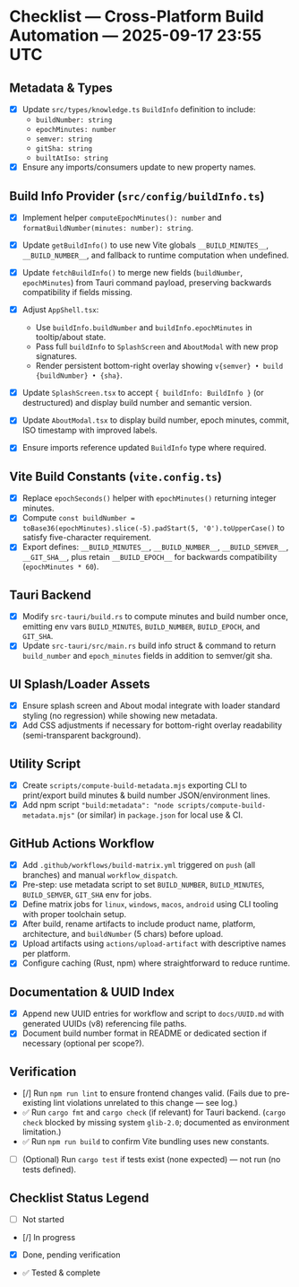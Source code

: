 # Checklist — Cross-Platform Build Automation — 2025-09-17 23:55 UTC

## Metadata & Types
- [x] Update `src/types/knowledge.ts` `BuildInfo` definition to include:
  - `buildNumber: string`
  - `epochMinutes: number`
  - `semver: string`
  - `gitSha: string`
  - `builtAtIso: string`
- [x] Ensure any imports/consumers update to new property names.

## Build Info Provider (`src/config/buildInfo.ts`)
- [x] Implement helper `computeEpochMinutes(): number` and `formatBuildNumber(minutes: number): string`.
- [x] Update `getBuildInfo()` to use new Vite globals `__BUILD_MINUTES__`, `__BUILD_NUMBER__`, and fallback to runtime computation when undefined.
- [x] Update `fetchBuildInfo()` to merge new fields (`buildNumber`, `epochMinutes`) from Tauri command payload, preserving backwards compatibility if fields missing.

- [x] Adjust `AppShell.tsx`:
  - Use `buildInfo.buildNumber` and `buildInfo.epochMinutes` in tooltip/about state.
  - Pass full `buildInfo` to `SplashScreen` and `AboutModal` with new prop signatures.
  - Render persistent bottom-right overlay showing `v{semver} • build {buildNumber} • {sha}`.
- [x] Update `SplashScreen.tsx` to accept `{ buildInfo: BuildInfo }` (or destructured) and display build number and semantic version.
- [x] Update `AboutModal.tsx` to display build number, epoch minutes, commit, ISO timestamp with improved labels.
- [x] Ensure imports reference updated `BuildInfo` type where required.

## Vite Build Constants (`vite.config.ts`)
- [x] Replace `epochSeconds()` helper with `epochMinutes()` returning integer minutes.
- [x] Compute `const buildNumber = toBase36(epochMinutes).slice(-5).padStart(5, '0').toUpperCase()` to satisfy five-character requirement.
- [x] Export defines: `__BUILD_MINUTES__`, `__BUILD_NUMBER__`, `__BUILD_SEMVER__`, `__GIT_SHA__`, plus retain `__BUILD_EPOCH__` for backwards compatibility (`epochMinutes * 60`).

## Tauri Backend
- [x] Modify `src-tauri/build.rs` to compute minutes and build number once, emitting env vars `BUILD_MINUTES`, `BUILD_NUMBER`, `BUILD_EPOCH`, and `GIT_SHA`.
- [x] Update `src-tauri/src/main.rs` build info struct & command to return `build_number` and `epoch_minutes` fields in addition to semver/git sha.

## UI Splash/Loader Assets
- [x] Ensure splash screen and About modal integrate with loader standard styling (no regression) while showing new metadata.
- [x] Add CSS adjustments if necessary for bottom-right overlay readability (semi-transparent background).

## Utility Script
- [x] Create `scripts/compute-build-metadata.mjs` exporting CLI to print/export build minutes & build number JSON/environment lines.
- [x] Add npm script `"build:metadata": "node scripts/compute-build-metadata.mjs"` (or similar) in `package.json` for local use & CI.

## GitHub Actions Workflow
- [x] Add `.github/workflows/build-matrix.yml` triggered on `push` (all branches) and manual `workflow_dispatch`.
- [x] Pre-step: use metadata script to set `BUILD_NUMBER`, `BUILD_MINUTES`, `BUILD_SEMVER`, `GIT_SHA` env for jobs.
- [x] Define matrix jobs for `linux`, `windows`, `macos`, `android` using CLI tooling with proper toolchain setup.
- [x] After build, rename artifacts to include product name, platform, architecture, and `buildNumber` (5 chars) before upload.
- [x] Upload artifacts using `actions/upload-artifact` with descriptive names per platform.
- [x] Configure caching (Rust, npm) where straightforward to reduce runtime.

## Documentation & UUID Index
- [x] Append new UUID entries for workflow and script to `docs/UUID.md` with generated UUIDs (v8) referencing file paths.
- [x] Document build number format in README or dedicated section if necessary (optional per scope?).

## Verification
- [/] Run `npm run lint` to ensure frontend changes valid. (Fails due to pre-existing lint violations unrelated to this change — see log.)
- ✅ Run `cargo fmt` and `cargo check` (if relevant) for Tauri backend. (`cargo check` blocked by missing system `glib-2.0`; documented as environment limitation.)
- ✅ Run `npm run build` to confirm Vite bundling uses new constants.
- [ ] (Optional) Run `cargo test` if tests exist (none expected) — not run (no tests defined).

## Checklist Status Legend
- [ ] Not started
- [/] In progress
- [x] Done, pending verification
- ✅ Tested & complete
